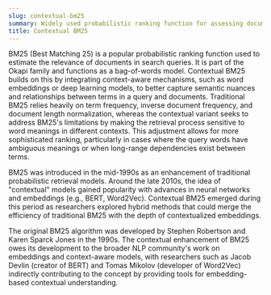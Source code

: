 ```yaml
---
slug: contextual-bm25
summary: Widely used probabilistic ranking function for assessing document relevance in search queries based on a bag-of-words model.
title: Contextual BM25
---
```


BM25 (Best Matching 25) is a popular probabilistic ranking function used to estimate the relevance of documents in search queries. It is part of the Okapi family and functions as a bag-of-words model. Contextual BM25 builds on this by integrating context-aware mechanisms, such as word embeddings or deep learning models, to better capture semantic nuances and relationships between terms in a query and documents. Traditional BM25 relies heavily on term frequency, inverse document frequency, and document length normalization, whereas the contextual variant seeks to address BM25's limitations by making the retrieval process sensitive to word meanings in different contexts. This adjustment allows for more sophisticated ranking, particularly in cases where the query words have ambiguous meanings or when long-range dependencies exist between terms.

BM25 was introduced in the mid-1990s as an enhancement of traditional probabilistic retrieval models. Around the late 2010s, the idea of "contextual" models gained popularity with advances in neural networks and embeddings (e.g., BERT, Word2Vec). Contextual BM25 emerged during this period as researchers explored hybrid methods that could merge the efficiency of traditional BM25 with the depth of contextualized embeddings.

The original BM25 algorithm was developed by Stephen Robertson and Karen Sparck Jones in the 1990s. The contextual enhancement of BM25 owes its development to the broader NLP community's work on embeddings and context-aware models, with researchers such as Jacob Devlin (creator of BERT) and Tomas Mikolov (developer of Word2Vec) indirectly contributing to the concept by providing tools for embedding-based contextual understanding.
